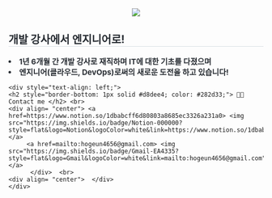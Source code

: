 <div align= "center">
    <img src="https://capsule-render.vercel.app/api?type=soft&color=auto&height=120&text=안녕하세요.%20잘%20부탁드립니다!&animation=&fontColor=000000&fontSize=40" />
    </div>
    <div style="text-align: left;"> 
    <h2 style="border-bottom: 1px solid #d8dee4; color: #282d33;"> 개발 강사에서 엔지니어로! </h2>  
    <div style="font-weight: 700; font-size: 15px; text-align: left; color: #282d33;"> <li> 1년 6개월 간 개발 강사로 재직하며 IT에 대한 기초를 다졌으며</li><li> 엔지니어(클라우드, DevOps)로써의 새로운 도전을 하고 있습니다! </div> 
    </div>

    <div style="text-align: left;">
    <h2 style="border-bottom: 1px solid #d8dee4; color: #282d33;"> 🧑‍💻 Contact me </h2> <br> 
    <div align= "center"> <a href=https://www.notion.so/1dbabcff6d80803a8685ec3326a231a0> <img src="https://img.shields.io/badge/Notion-000000?style=flat&logo=Notion&logoColor=white&link=https://www.notion.so/1dbabcff6d80803a8685ec3326a231a0"> </a>
         <a href=mailto:hogeun4656@gmail.com> <img src="https://img.shields.io/badge/Gmail-EA4335?style=flat&logo=Gmail&logoColor=white&link=mailto:hogeun4656@gmail.com"> </a>
          </div>  <br> 
    <div align= "center">  </div> 
    </div>
    
